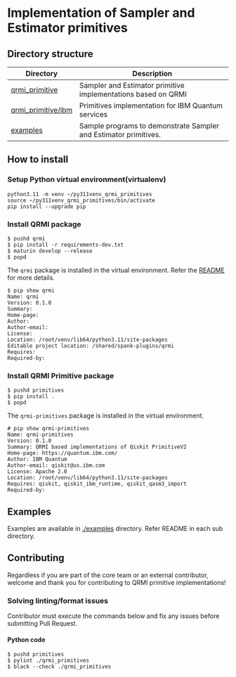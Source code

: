 # Implementation of Sampler and Estimator primitives

## Directory structure

| Directory | Description |
| ---- | ---- |
| [qrmi_primitive](./qrmi_primitive) | Sampler and Estimator primitive implementations based on QRMI |
| [qrmi_primitive/ibm](./qrmi_primitive/ibm) | Primitives implementation for IBM Quantum services |
| [examples](./examples) | Sample programs to demonstrate Sampler and Estimator primitives. |

## How to install

### Setup Python virtual environment(virtualenv)

```shell-session
python3.11 -m venv ~/py311venv_qrmi_primitives
source ~/py311venv_qrmi_primitives/bin/activate
pip install --upgrade pip
```

### Install QRMI package

```shell-session
$ pushd qrmi
$ pip install -r requirements-dev.txt
$ maturin develop --release
$ popd
```
The `qrmi` package is installed in the virtual environment. Refer the [README](../qrmi/README.md) for more details.

```shell-session
$ pip show qrmi
Name: qrmi
Version: 0.1.0
Summary: 
Home-page: 
Author: 
Author-email: 
License: 
Location: /root/venv/lib64/python3.11/site-packages
Editable project location: /shared/spank-plugins/qrmi
Requires: 
Required-by: 
```

### Install QRMI Primitive package
```shell-session
$ pushd primitives
$ pip install .
$ popd
```

The `qrmi-primitives` package is installed in the virtual environment.

```shell-session
# pip show qrmi-primitives
Name: qrmi-primitives
Version: 0.1.0
Summary: QRMI based implementations of Qiskit PrimitiveV2
Home-page: https://quantum.ibm.com/
Author: IBM Quantum
Author-email: qiskit@us.ibm.com
License: Apache 2.0
Location: /root/venv/lib64/python3.11/site-packages
Requires: qiskit, qiskit_ibm_runtime, qiskit_qasm3_import
Required-by: 
```

## Examples

Examples are available in [./examples](./examples) directory. Refer README in each sub directory.

## Contributing

Regardless if you are part of the core team or an external contributor, welcome and thank you for contributing to QRMI primitive implementations!

### Solving linting/format issues

Contributor must execute the commands below and fix any issues before submitting Pull Request.

#### Python code
```shell-session 
$ pushd primitives
$ pylint ./qrmi_primitives
$ black --check ./qrmi_primitives
``` 

